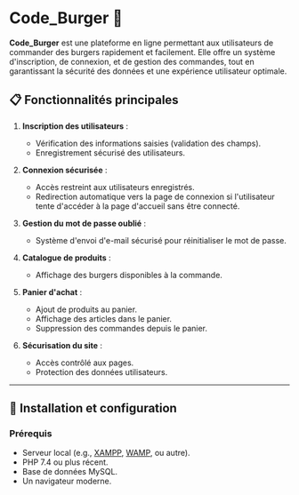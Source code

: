 # Code_Burger 🍔

**Code_Burger** est une plateforme en ligne permettant aux utilisateurs de commander des burgers rapidement et facilement. Elle offre un système d'inscription, de connexion, et de gestion des commandes, tout en garantissant la sécurité des données et une expérience utilisateur optimale.

## 📋 Fonctionnalités principales

1. **Inscription des utilisateurs** :
   - Vérification des informations saisies (validation des champs).
   - Enregistrement sécurisé des utilisateurs.

2. **Connexion sécurisée** :
   - Accès restreint aux utilisateurs enregistrés.
   - Redirection automatique vers la page de connexion si l'utilisateur tente d'accéder à la page d'accueil sans être connecté.

3. **Gestion du mot de passe oublié** :
   - Système d'envoi d'e-mail sécurisé pour réinitialiser le mot de passe.

4. **Catalogue de produits** :
   - Affichage des burgers disponibles à la commande.

5. **Panier d'achat** :
   - Ajout de produits au panier.
   - Affichage des articles dans le panier.
   - Suppression des commandes depuis le panier.

6. **Sécurisation du site** :
   - Accès contrôlé aux pages.
   - Protection des données utilisateurs.

---

## 🚀 Installation et configuration

### Prérequis
- Serveur local (e.g., [XAMPP](https://www.apachefriends.org/), [WAMP](https://www.wampserver.com/), ou autre).
- PHP 7.4 ou plus récent.
- Base de données MySQL.
- Un navigateur moderne.

  
